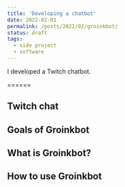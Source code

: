 ```yaml
---
title: 'Developing a chatbot'
date: 2022-02-01
permalink: /posts/2022/02/groinkbot/
status: draft
tags:
  - side project
  - software
---
```

I developed a Twitch chatbot.


======

## Twitch chat

## Goals of Groinkbot

## What is Groinkbot?

## How to use Groinkbot
